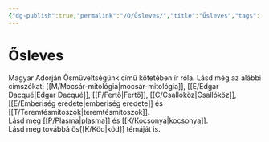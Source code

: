 ```yaml
---
{"dg-publish":true,"permalink":"/O/Ősleves/","title":"Ősleves","tags":["dg_uploaded"],"created":"2023-11-25T12:11","updated":"2023-11-25T12:11"}
---
```



# Ősleves

Magyar Adorján Ősműveltségünk című kötetében ír róla. Lásd még az alábbi címszókat: [[M/Mocsár-mitológia\|mocsár-mitológia]], [[E/Edgar Dacqué\|Edgar Dacqué]], [[F/Fertő\|Fertő]], [[C/Csallóköz\|Csallóköz]], [[E/Emberiség eredete\|emberiség eredete]] és [[T/Teremtésmítoszok\|teremtésmítoszok]].  
Lásd még [[P/Plasma\|plasma]] és [[K/Kocsonya\|kocsonya]].  
Lásd még továbbá ős[[K/Köd\|köd]] témáját is.  